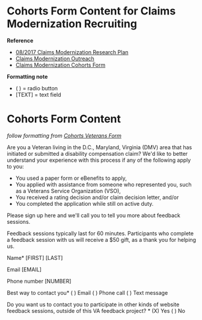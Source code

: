 # Cohorts Form Content for Claims Modernization Recruiting

**Reference**
* [08/2017 Claims Modernization Research Plan](080817-research-plan.md)
* [Claims Modernization Outreach](080817%20Claims%20Modernization%20Recruiting.md)
* [Claims Modernization Cohorts Form](cohortsfeedback.com/signup/claimsmod)

**Formatting note**
* ( ) = radio button 
* [TEXT] = text field

# Cohorts Form Content
*follow formatting from [Cohorts Veterans Form](cohortsfeedback.com/signup/veterans)*

Are you a Veteran living in the D.C., Maryland, Virginia (DMV) area that has initiated or submitted a disability compensation claim? We'd like to better understand your experience with this process if any of the following apply to you:

*	You used a paper form or eBenefits to apply,
*	You applied with assistance from someone who represented you, such as a Veterans Service Organization (VSO),
*	You received a rating decision and/or claim decision letter, and/or
* You completed the application while still on active duty.

Please sign up here and we'll call you to tell you more about feedback sessions. 

Feedback sessions typically last for 60 minutes. Participants who complete a feedback session with us will receive a $50 gift, as a thank you for helping us.

Name*
[FIRST] [LAST]

Email
[EMAIL]

Phone number
[NUMBER]

Best way to contact you*
( ) Email
( ) Phone call
( ) Text message

Do you want us to contact you to participate in other kinds of website feedback sessions, outside of this VA feedback project? *
(X) Yes
( ) No
